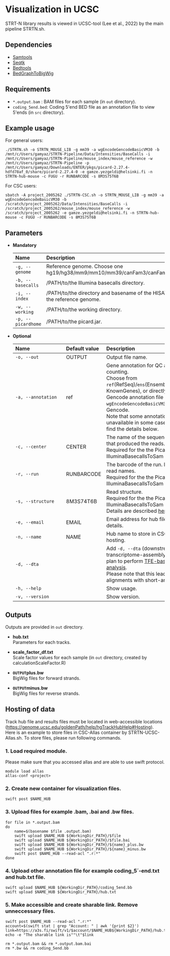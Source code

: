 # Visualization in UCSC

STRT-N library results is viewed in UCSC-tool (Lee et al., 2022) by the main pipeline STRTN.sh. 

## Dependencies
- [Samtools](https://www.htslib.org/)
- [Seqtk](https://github.com/lh3/seqtk)
- [Bedtools](https://bedtools.readthedocs.io/en/latest/)
- [BedGraphToBigWig](https://github.com/ucscGenomeBrowser/kent/releases/tag/v377_base)

## Requirements
- `*.output.bam` : BAM files for each sample (in `out` directory).
- `coding_5end.bed`: Coding 5'end BED file as an annotation file to view 5'ends (in `src` directory). 

## Example usage
For general users:
```
./STRTN.sh -o STRTN_MOUSE_LIB -g mm39 -a wgEncodeGencodeBasicVM30 -b /mnt/c/Users/gamyaz/STRTN-Pipeline/Data/Intensities/BaseCalls -i /mnt/c/Users/gamyaz/STRTN-Pipeline/mouse_index/mouse_reference -w /mnt/c/Users/gamyaz/STRTN-Pipeline -p /mnt/c/Users/gamyaz/Downloads/ENTER/pkgs/picard-2.27.4-hdfd78af_0/share/picard-2.27.4-0 -e gamze.yezgeldi@helsinki.fi -n STRTN-hub-mouse -c FUGU -r RUNBARCODE -s 8M3S75T6B
```
For CSC users:
```
sbatch -A project_2005262 ./STRTN-CSC.sh -o STRTN_MOUSE_LIB -g mm39 -a wgEncodeGencodeBasicVM30 -b /scratch/project_2005262/Data/Intensities/BaseCalls -i /scratch/project_2005262/mouse_index/mouse_reference -w /scratch/project_2005262 -e gamze.yezgeldi@helsinki.fi -n STRTN-hub-mouse -c FUGU -r RUNBARCODE -s 8M3S75T6B
```

## Parameters
- __Mandatory__

   | Name | Description |
   | :--- | :--- |
   | `-g, --genome` | Reference genome. Choose one hg19/hg38/mm9/mm10/mm39/canFam3/canFam6/bosTau9. |
   | `-b, --basecalls` | /PATH/to/the Illumina basecalls directory.|
   | `-i, --index` | /PATH/to/the directory and basename of the HISAT2 index for the reference genome. |
   | `-w, --working` | /PATH/to/the working directory. | 
   | `-p, --picardhome` | /PATH/to/the picard.jar. | 

- __Optional__

   | Name&nbsp;&nbsp;&nbsp;&nbsp;&nbsp;&nbsp;&nbsp;&nbsp;&nbsp;&nbsp;&nbsp;&nbsp;&nbsp;&nbsp;&nbsp;&nbsp;&nbsp;&nbsp;&nbsp;&nbsp;&nbsp;&nbsp;&nbsp;|Default value|Description|
   | :--- | :--- | :--- |
   | `-o, --out` | OUTPUT | Output file name.|
   | `-a, --annotation` | ref | Gene annotation for QC and counting. <br> Choose from `ref`(RefSeq)/`ens`(Ensembl)/`kg`(UCSC KnownGenes), or directly input the Gencode annotation file name (eg. `wgEncodeGencodeBasicVM30`) for Gencode. <br>Note that some annotations are unavailable in some cases. Please find the details below.
   | `-c, --center ` | CENTER | The name of the sequencing center that produced the reads.<br>Required for the the Picard IlluminaBasecallsToSam program.|
   | `-r, --run` | RUNBARCODE | The barcode of the run. Prefixed to read names.<br>Required for the the Picard IlluminaBasecallsToSam program.|
   | `-s, --structure` | 8M3S74T6B | Read structure.<br>Required for the the Picard IlluminaBasecallsToSam program.<br>Details are described [here](https://software.broadinstitute.org/gatk/documentation/tooldocs/4.0.4.0/picard_illumina_IlluminaBasecallsToSam.php#--READ_STRUCTURE).|
   | `-e, --email` | EMAIL | Email address for hub file to share details.|
   | `-n, --name` | NAME | Hub name to store in CSC-Allas or hosting.|
   | `-d, --dta` | | Add `-d, --dta` (downstream-transcriptome-assembly) if you plan to perform [TFE-based analysis](https://github.com/my0916/STRT2/blob/master/TFE-README.md).<br>Please note that this leads to fewer alignments with short-anchors.|
   | `-h, --help`| | Show usage.|
   | `-v, --version`| | Show version.|

## Outputs
Outputs are provided in `out` directory.

- __hub.txt__ <br>
Parameters for each tracks. 

- __scale_factor_df.txt__ <br> 
Scale factor values for each sample (in `out` directory, created by calculationScaleFactor.R)

- __`OUTPUT`plus.bw__ <br>
BigWig files for forward strands.

- __`OUTPUT`minus.bw__ <br>
BigWig files for reverse strands.

## Hosting of data
Track hub file and results files must be located in web-accessible locations (https://genome.ucsc.edu/goldenPath/help/hgTrackHubHelp#Hosting). 
Here is an example to store files in CSC-Allas container by STRTN-UCSC-Allas.sh. To store files, please run following commands.

### 1. Load required module.
Please make sure that you accessed allas and are able to use swift protocol. 
```
module load allas
allas-conf <project>
```
### 2. Create new container for visualization files.
```
swift post $NAME_HUB
```
### 3. Upload files for example .bam, .bai and .bw files.
```
for file in *.output.bam
do
    name=$(basename $file .output.bam)
    swift upload $NAME_HUB ${WorkingDir_PATH}/$file
    swift upload $NAME_HUB ${WorkingDir_PATH}/$file.bai
    swift upload $NAME_HUB ${WorkingDir_PATH}/${name}_plus.bw
    swift upload $NAME_HUB ${WorkingDir_PATH}/${name}_minus.bw
    swift post $NAME_HUB --read-acl ".r:*"
done
```
### 4. Upload other annotation file for example coding_5´-end.txt and hub.txt file.
```
swift upload $NAME_HUB ${WorkingDir_PATH}/coding_5end.bb
swift upload $NAME_HUB ${WorkingDir_PATH}/hub.txt
```
### 5. Make accessible and create sharable link. Remove unneccessary files.
```
swift post $NAME_HUB --read-acl ".r:*"
account=$(swift stat | grep "Account: " | awk '{print $2}')
link=https://a3s.fi/swift/v1/$account/$NAME_HUB${WorkingDir_PATH}/hub.txt
echo -e "The sharable link is""\t"$link

rm *.output.bam && rm *.output.bam.bai 
rm *.bw && rm coding_5end.bb
```
